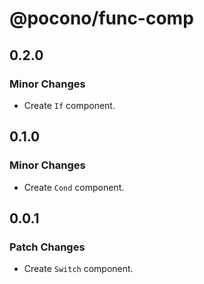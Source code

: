 # @pocono/func-comp

## 0.2.0

### Minor Changes

-   Create `If` component.

## 0.1.0

### Minor Changes

-   Create `Cond` component.

## 0.0.1

### Patch Changes

-   Create `Switch` component.
